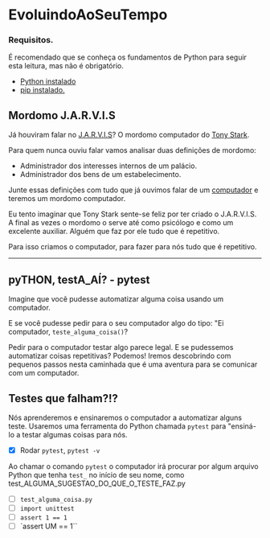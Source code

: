 # EvoluindoAoSeuTempo

### Requisitos.
É recomendado que se conheça os fundamentos de Python para seguir esta leitura, mas não é obrigatório.
* [Python instalado]()
* [pip instalado.]()

## Mordomo J.A.R.V.I.S
Já houviram falar no [J.A.R.V.I.S](https://pt.wikipedia.org/wiki/Edwin_Jarvis)? O mordomo computador do [Tony Stark](https://pt.wikipedia.org/wiki/Homem_de_Ferro).

Para quem nunca ouviu falar vamos analisar duas definições de mordomo:
* Administrador dos interesses internos de um palácio.
* Administrador dos bens de um estabelecimento.

Junte essas definições com tudo que já ouvimos falar de um [computador](https://pt.wikipedia.org/wiki/Computador) e teremos um mordomo computador.

Eu tento imaginar que Tony Stark sente-se feliz por ter criado o J.A.R.V.I.S. A final as vezes o mordomo o serve até como psicólogo e como um excelente auxiliar. Alguém que faz por ele tudo que é repetitivo.

Para isso criamos o computador, para fazer para nós tudo que é repetitivo.

---
## pyTHON, testA_AÍ? - pytest
Imagine que você pudesse automatizar alguma coisa usando um computador.

E se você pudesse pedir para o seu computador algo do tipo: "Ei computador, `teste_alguma_coisa()`? 

Pedir para o computador testar algo parece legal. E se pudessemos automatizar coisas repetitivas?
Podemos! Iremos descobrindo com pequenos passos nesta caminhada que é uma aventura para se comunicar com um computador.


## Testes que falham?!?
Nós aprenderemos e ensinaremos o computador a automatizar alguns teste. Usaremos uma ferramenta do Python chamada `pytest` para "ensiná-lo a testar algumas coisas para nós.
- [x] Rodar `pytest`, `pytest -v`

Ao chamar o comando `pytest` o computador irá procurar por algum arquivo Python que tenha `test_` no início de seu nome, como test_ALGUMA_SUGESTAO_DO_QUE_O_TESTE_FAZ.py
- [ ] `test_alguma_coisa.py`
- [ ] `import unittest`
- [ ] `assert 1 == 1`
- [ ] `assert UM == 1``
